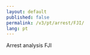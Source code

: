 ```yaml
---
layout: default
published: false
permalink: /v3/pt/arrest/FJI/
lang: pt
---
```


Arrest analysis FJI
